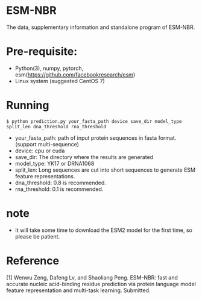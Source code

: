 # ESM-NBR
The data, supplementary information and standalone program of ESM-NBR.
# Pre-requisite:
- Python(3), numpy, pytorch, esm(https://github.com/facebookresearch/esm)
- Linux system (suggested CentOS 7)
 # Running
 ```
 $ python prediction.py your_fasta_path device save_dir model_type split_len dna_threshold rna_threshold
```
- your_fasta_path: path of input protein sequences in fasta format. (support multi-sequence)
- device: cpu or cuda
- save_dir: The directory where the results are generated
- model_type: YK17 or DRNA1068
- split_len: Long sequences are cut into short sequences to generate ESM feature representations.
- dna_threshold: 0.8 is recommended.
- rna_threshold: 0.1 is recommended.

# note
- It will take some time to download the ESM2 model for the first time, so please be patient.

# Reference
[1] Wenwu Zeng, Dafeng Lv, and Shaoliang Peng. ESM-NBR: fast and accurate nucleic acid-binding residue prediction via protein language model feature representation and multi-task learning. Submitted.
